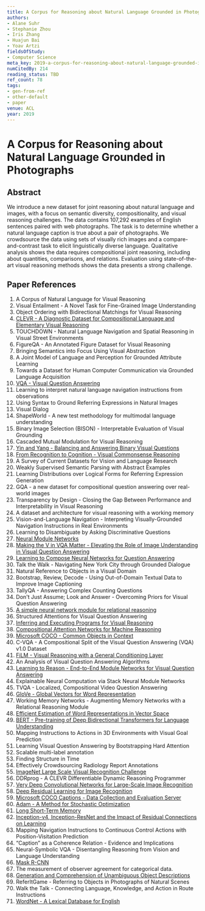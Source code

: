 ```yaml
---
title: A Corpus for Reasoning about Natural Language Grounded in Photographs
authors:
- Alane Suhr
- Stephanie Zhou
- Iris Zhang
- Huajun Bai
- Yoav Artzi
fieldsOfStudy:
- Computer Science
meta_key: 2019-a-corpus-for-reasoning-about-natural-language-grounded-in-photographs
numCitedBy: 214
reading_status: TBD
ref_count: 78
tags:
- gen-from-ref
- other-default
- paper
venue: ACL
year: 2019
---
```


# A Corpus for Reasoning about Natural Language Grounded in Photographs

## Abstract

We introduce a new dataset for joint reasoning about natural language and images, with a focus on semantic diversity, compositionality, and visual reasoning challenges. The data contains 107,292 examples of English sentences paired with web photographs. The task is to determine whether a natural language caption is true about a pair of photographs. We crowdsource the data using sets of visually rich images and a compare-and-contrast task to elicit linguistically diverse language. Qualitative analysis shows the data requires compositional joint reasoning, including about quantities, comparisons, and relations. Evaluation using state-of-the-art visual reasoning methods shows the data presents a strong challenge.

## Paper References

1. A Corpus of Natural Language for Visual Reasoning
2. Visual Entailment - A Novel Task for Fine-Grained Image Understanding
3. Object Ordering with Bidirectional Matchings for Visual Reasoning
4. [CLEVR - A Diagnostic Dataset for Compositional Language and Elementary Visual Reasoning](2017-clevr-a-diagnostic-dataset-for-compositional-language-and-elementary-visual-reasoning)
5. TOUCHDOWN - Natural Language Navigation and Spatial Reasoning in Visual Street Environments
6. FigureQA - An Annotated Figure Dataset for Visual Reasoning
7. Bringing Semantics into Focus Using Visual Abstraction
8. A Joint Model of Language and Perception for Grounded Attribute Learning
9. Towards a Dataset for Human Computer Communication via Grounded Language Acquisition
10. [VQA - Visual Question Answering](2015-vqa-visual-question-answering)
11. Learning to interpret natural language navigation instructions from observations
12. Using Syntax to Ground Referring Expressions in Natural Images
13. Visual Dialog
14. ShapeWorld - A new test methodology for multimodal language understanding
15. Binary Image Selection (BISON) - Interpretable Evaluation of Visual Grounding
16. Cascaded Mutual Modulation for Visual Reasoning
17. [Yin and Yang - Balancing and Answering Binary Visual Questions](2016-yin-and-yang-balancing-and-answering-binary-visual-questions)
18. [From Recognition to Cognition - Visual Commonsense Reasoning](2019-from-recognition-to-cognition-visual-commonsense-reasoning)
19. A Survey of Current Datasets for Vision and Language Research
20. Weakly Supervised Semantic Parsing with Abstract Examples
21. Learning Distributions over Logical Forms for Referring Expression Generation
22. GQA - a new dataset for compositional question answering over real-world images
23. Transparency by Design - Closing the Gap Between Performance and Interpretability in Visual Reasoning
24. A dataset and architecture for visual reasoning with a working memory
25. Vision-and-Language Navigation - Interpreting Visually-Grounded Navigation Instructions in Real Environments
26. Learning to Disambiguate by Asking Discriminative Questions
27. [Neural Module Networks](2016-neural-module-networks)
28. [Making the V in VQA Matter - Elevating the Role of Image Understanding in Visual Question Answering](2017-making-the-v-in-vqa-matter-elevating-the-role-of-image-understanding-in-visual-question-answering)
29. [Learning to Compose Neural Networks for Question Answering](2016-learning-to-compose-neural-networks-for-question-answering)
30. Talk the Walk - Navigating New York City through Grounded Dialogue
31. Natural Reference to Objects in a Visual Domain
32. Bootstrap, Review, Decode - Using Out-of-Domain Textual Data to Improve Image Captioning
33. TallyQA - Answering Complex Counting Questions
34. Don't Just Assume; Look and Answer - Overcoming Priors for Visual Question Answering
35. [A simple neural network module for relational reasoning](2017-a-simple-neural-network-module-for-relational-reasoning)
36. Structured Attentions for Visual Question Answering
37. [Inferring and Executing Programs for Visual Reasoning](2017-inferring-and-executing-programs-for-visual-reasoning)
38. [Compositional Attention Networks for Machine Reasoning](2018-compositional-attention-networks-for-machine-reasoning)
39. [Microsoft COCO - Common Objects in Context](2014-microsoft-coco-common-objects-in-context)
40. C-VQA - A Compositional Split of the Visual Question Answering (VQA) v1.0 Dataset
41. [FiLM - Visual Reasoning with a General Conditioning Layer](2018-film-visual-reasoning-with-a-general-conditioning-layer)
42. An Analysis of Visual Question Answering Algorithms
43. [Learning to Reason - End-to-End Module Networks for Visual Question Answering](2017-learning-to-reason-end-to-end-module-networks-for-visual-question-answering)
44. Explainable Neural Computation via Stack Neural Module Networks
45. TVQA - Localized, Compositional Video Question Answering
46. [GloVe - Global Vectors for Word Representation](2014-glove-global-vectors-for-word-representation)
47. Working Memory Networks - Augmenting Memory Networks with a Relational Reasoning Module
48. [Efficient Estimation of Word Representations in Vector Space](2013-efficient-estimation-of-word-representations-in-vector-space)
49. [BERT - Pre-training of Deep Bidirectional Transformers for Language Understanding](2019-bert-pre-training-of-deep-bidirectional-transformers-for-language-understanding)
50. Mapping Instructions to Actions in 3D Environments with Visual Goal Prediction
51. Learning Visual Question Answering by Bootstrapping Hard Attention
52. Scalable multi-label annotation
53. Finding Structure in Time
54. Effectively Crowdsourcing Radiology Report Annotations
55. [ImageNet Large Scale Visual Recognition Challenge](2015-imagenet-large-scale-visual-recognition-challenge)
56. DDRprog - A CLEVR Differentiable Dynamic Reasoning Programmer
57. [Very Deep Convolutional Networks for Large-Scale Image Recognition](2015-very-deep-convolutional-networks-for-large-scale-image-recognition)
58. [Deep Residual Learning for Image Recognition](2016-deep-residual-learning-for-image-recognition)
59. [Microsoft COCO Captions - Data Collection and Evaluation Server](2015-microsoft-coco-captions-data-collection-and-evaluation-server)
60. [Adam - A Method for Stochastic Optimization](2015-adam-a-method-for-stochastic-optimization)
61. [Long Short-Term Memory](1997-long-short-term-memory)
62. [Inception-v4, Inception-ResNet and the Impact of Residual Connections on Learning](2017-inception-v4-inception-resnet-and-the-impact-of-residual-connections-on-learning)
63. Mapping Navigation Instructions to Continuous Control Actions with Position-Visitation Prediction
64. “Caption” as a Coherence Relation - Evidence and Implications
65. Neural-Symbolic VQA - Disentangling Reasoning from Vision and Language Understanding
66. [Mask R-CNN](2020-mask-r-cnn)
67. The measurement of observer agreement for categorical data.
68. [Generation and Comprehension of Unambiguous Object Descriptions](2016-generation-and-comprehension-of-unambiguous-object-descriptions)
69. ReferItGame - Referring to Objects in Photographs of Natural Scenes
70. Walk the Talk - Connecting Language, Knowledge, and Action in Route Instructions
71. [WordNet - A Lexical Database for English](1992-wordnet-a-lexical-database-for-english)
